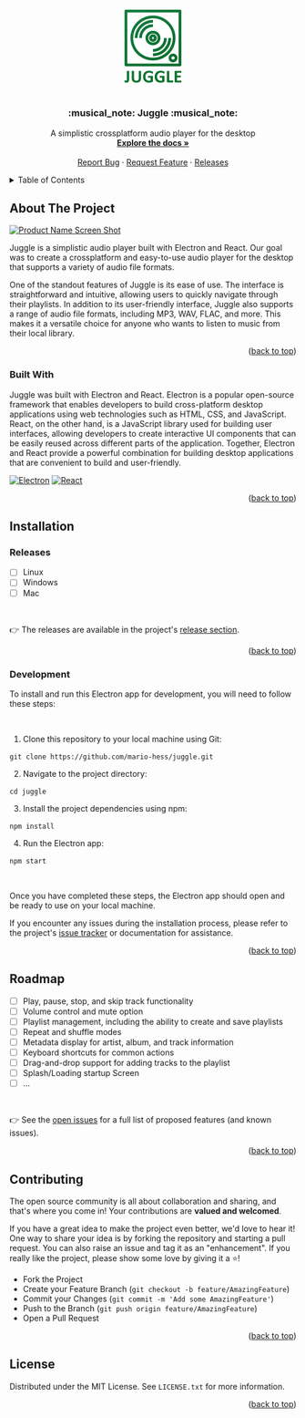 <a name="readme-top"></a>

<!-- PROJECT LOGO -->
<br />
<div align="center">
  <a href="https://github.com/mario-hess/juggle">
    <img src="images/full_gradient.png" alt="Logo" width="100" >
  </a>
  <br />
  <br />
  <h3 align="center">:musical_note: Juggle :musical_note:</h3>

  <p align="center">
    A simplistic crossplatform audio player for the desktop
    <br />
    <a href="https://github.com/mario-hess/juggle"><strong>Explore the docs »</strong></a>
    <br />
    <br />
    <a href="https://github.com/mario-hess/juggle/issues">Report Bug</a>
    ·
    <a href="https://github.com/mario-hess/juggle/issues">Request Feature</a>
    ·
    <a href="https://github.com/mario-hess/juggle/releases">Releases</a>
  </p>
</div>

<!-- TABLE OF CONTENTS -->
<details>
  <summary>Table of Contents</summary>
  <ol>
    <li>
      <a href="#about-the-project">About The Project</a>
      <ul>
        <li><a href="#built-with">Built With</a></li>
      </ul>
    </li>
    <li>
      <a href="#installation">Installation</a>
      <ul>
        <li>
          <a href="#releases">Releases</a>
        </li>
        <li>
          <a href="#development">Development</a>
        </li>
      </ul>
    </li>
    <li><a href="#roadmap">Roadmap</a></li>
    <li><a href="#contributing">Contributing</a></li>
    <li><a href="#license">License</a></li>
  </ol>
</details>

<!-- ABOUT THE PROJECT -->

## About The Project

[![Product Name Screen Shot][product-screenshot]](https://example.com)

Juggle is a simplistic audio player built with Electron and React. Our goal was to create a crossplatform and easy-to-use audio player for the desktop that supports a variety of audio file formats.

One of the standout features of Juggle is its ease of use. The interface is straightforward and intuitive, allowing users to quickly navigate through their playlists. In addition to its user-friendly interface, Juggle also supports a range of audio file formats, including MP3, WAV, FLAC, and more. This makes it a versatile choice for anyone who wants to listen to music from their local library.

<p align="right">(<a href="#readme-top">back to top</a>)</p>

### Built With

Juggle was built with Electron and React. Electron is a popular open-source framework that enables developers to build cross-platform desktop applications using web technologies such as HTML, CSS, and JavaScript. React, on the other hand, is a JavaScript library used for building user interfaces, allowing developers to create interactive UI components that can be easily reused across different parts of the application. Together, Electron and React provide a powerful combination for building desktop applications that are convenient to build and user-friendly.

[![Electron][electron.js]][electron-url] [![React][react.js]][react-url]

<p align="right">(<a href="#readme-top">back to top</a>)</p>

<!-- GETTING STARTED -->

## Installation

### Releases

- [ ] Linux
- [ ] Windows
- [ ] Mac

<br />

:point_right: The releases are available in the project's [release section](https://github.com/mario-hess/juggle/releases).

<p align="right">(<a href="#readme-top">back to top</a>)</p>

### Development

To install and run this Electron app for development, you will need to follow these steps:

<br />

1. Clone this repository to your local machine using Git:

```
git clone https://github.com/mario-hess/juggle.git
```

2. Navigate to the project directory:

```
cd juggle
```

3. Install the project dependencies using npm:

```
npm install
```

4. Run the Electron app:

```
npm start
```

<br />

Once you have completed these steps, the Electron app should open and be ready to use on your local machine.

If you encounter any issues during the installation process, please refer to the project's [issue tracker](https://github.com/mario-hess/juggle/issues) or documentation for assistance.

<p align="right">(<a href="#readme-top">back to top</a>)</p>

<!-- ROADMAP -->

## Roadmap

- [ ] Play, pause, stop, and skip track functionality
- [ ] Volume control and mute option
- [ ] Playlist management, including the ability to create and save playlists
- [ ] Repeat and shuffle modes
- [ ] Metadata display for artist, album, and track information
- [ ] Keyboard shortcuts for common actions
- [ ] Drag-and-drop support for adding tracks to the playlist
- [ ] Splash/Loading startup Screen
- [ ] ...

<br/>

:point_right: See the [open issues](https://github.com/mario-hess/juggle/issues) for a full list of proposed features (and known issues).

<p align="right">(<a href="#readme-top">back to top</a>)</p>

<!-- CONTRIBUTING -->

## Contributing

The open source community is all about collaboration and sharing, and that's where you come in! Your contributions are **valued and welcomed**.

If you have a great idea to make the project even better, we'd love to hear it! One way to share your idea is by forking the repository and starting a pull request. You can also raise an issue and tag it as an "enhancement". If you really like the project, please show some love by giving it a :star:!

- Fork the Project
- Create your Feature Branch (`git checkout -b feature/AmazingFeature`)
- Commit your Changes (`git commit -m 'Add some AmazingFeature'`)
- Push to the Branch (`git push origin feature/AmazingFeature`)
- Open a Pull Request

<p align="right">(<a href="#readme-top">back to top</a>)</p>

<!-- LICENSE -->

## License

Distributed under the MIT License. See `LICENSE.txt` for more information.

<p align="right">(<a href="#readme-top">back to top</a>)</p>

<!-- MARKDOWN LINKS & IMAGES -->
<!-- https://www.markdownguide.org/basic-syntax/#reference-style-links -->

[contributors-shield]: https://img.shields.io/github/contributors/mario-hess/juggle.svg?style=for-the-badge
[contributors-url]: https://github.com/mario-hess/juggle/graphs/contributors
[forks-shield]: https://img.shields.io/github/forks/mario-hess/juggle.svg?style=for-the-badge
[forks-url]: https://github.com/othneildrew/Best-README-Template/network/members
[stars-shield]: https://img.shields.io/github/stars/mario-hess/juggle.svg?style=for-the-badge
[stars-url]: https://github.com/mario-hess/juggle/stargazers
[issues-shield]: https://img.shields.io/github/issues/mario-hess/juggle.svg?style=for-the-badge
[issues-url]: https://github.com/mario-hess/juggle/issues
[license-shield]: https://img.shields.io/github/license/mario-hess/juggle.svg?style=for-the-badge
[license-url]: https://github.com/mario-hess/juggle/blob/master/LICENSE.txt
[linkedin-shield]: https://img.shields.io/badge/-LinkedIn-black.svg?style=for-the-badge&logo=linkedin&colorB=555
[linkedin-url]: https://linkedin.com/in/othneildrew
[product-screenshot]: images/screenshot.png
[react.js]: https://img.shields.io/badge/React-20232A?style=for-the-badge&logo=react&logoColor=61DAFB
[react-url]: https://reactjs.org/
[electron.js]: https://img.shields.io/badge/Electron-20232A?style=for-the-badge&logo=Electron&logoColor=61DAFB
[electron-url]: https://www.electronjs.org/

